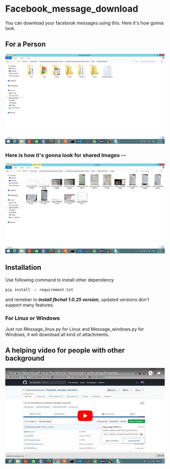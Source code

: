 # Facebook_message_download
You can download your facebook messages using this.
Here it's how gonna look.

## For a Person

<img src= Extras/exp1.png >

### Here is how it's gonna look for shared Images --
<img src= Extras/ecp2.png >

## Installation
Use following command to install other dependency

```bash
pip install -r requirement.txt
```
and remeber to ***install fbchat 1.0.25 version***, updated versions don't support many features.

### For Linux or Windows

Just run Message_linux.py for Linux and Message_windows.py for Windows, it will download all kind of attachments.

## A helping video for people with other background

[![Watch the video](Extras/youtube.png)](https://youtu.be/uaZFDMzV8qc)

